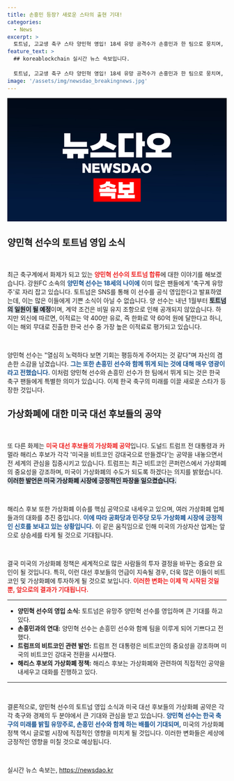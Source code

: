 ```yaml
---
title: 손흥민 등장? 새로운 스타의 출현 기대!
categories:
  - News
excerpt: >
  토트넘, 고교생 축구 스타 양민혁 영입! 18세 유망 공격수가 손흥민과 한 팀으로 뭉치며, 이적료 60억 원으로 한국 축구의 새로운 희망이 됩니다. 양민혁 선수는 열심히 노력하겠다며 기대감을 드러냈습니다.
feature_text: >
  ## koreablockchain 실시간 뉴스 속보입니다.

  토트넘, 고교생 축구 스타 양민혁 영입! 18세 유망 공격수가 손흥민과 한 팀으로 뭉치며, 이적료 60억 원으로 한국 축구의 새로운 희망이 됩니다. 양민혁 선수는 열심히 노력하겠다며 기대감을 드러냈습니다.
image: '/assets/img/newsdao_breakingnews.jpg'
---
```


<p><img src="/assets/img/newsdao_breakingnews.jpg" alt="koreablockchain 속보" /></p>

<h2 data-ke-size="size26">양민혁 선수의 토트넘 영입 소식</h2>

<p data-ke-size="size16">&nbsp;</p>

<p data-ke-size="size16">최근 축구계에서 화제가 되고 있는 <b><span style="color: #ee2323;">양민혁 선수의 토트넘 합류</span></b>에 대한 이야기를 해보겠습니다. 강원FC 소속의 <b><span style="color: #1a5490;">양민혁 선수는 18세의 나이에</span></b> 이미 많은 팬들에게 '축구계 유망주'로 자리 잡고 있습니다. 토트넘은 SNS를 통해 이 선수를 공식 영입한다고 발표하였는데, 이는 많은 이들에게 기쁜 소식이 아닐 수 없습니다. 양 선수는 내년 1월부터 <b><span style="background-color: #21538527;">토트넘의 일원이 될 예정</span></b>이며, 계약 조건은 비밀 유지 조항으로 인해 공개되지 않았습니다. 하지만 외신에 따르면, 이적료는 약 400만 유로, 즉 한화로 약 60억 원에 달한다고 하니, 이는 해외 무대로 진출한 한국 선수 중 가장 높은 이적료로 평가되고 있습니다.</p>

<p data-ke-size="size16">&nbsp;</p>

<p data-ke-size="size16">양민혁 선수는 "열심히 노력하다 보면 기회는 평등하게 주어지는 것 같다"며 자신의 겸손한 소감을 남겼습니다. <b><span style="color: #1a5490;">그는 또한 손흥민 선수와 함께 뛰게 되는 것에 대해 매우 영광이라고 전했습니다.</span></b> 이처럼 양민혁 선수와 손흥민 선수가 한 팀에서 뛰게 되는 것은 한국 축구 팬들에게 특별한 의미가 있습니다. 이제 한국 축구의 미래를 이끌 새로운 스타가 등장한 것입니다.</p>

<h2 data-ke-size="size26">가상화폐에 대한 미국 대선 후보들의 공약</h2>

<p data-ke-size="size16">&nbsp;</p>

<p data-ke-size="size16">또 다른 화제는 <b><span style="color: #ee2323;">미국 대선 후보들의 가상화폐 공약</span></b>입니다. 도널드 트럼프 전 대통령과 카멀라 해리스 후보가 각각 '미국을 비트코인 강대국으로 만들겠다'는 공약을 내놓으면서 전 세계의 관심을 집중시키고 있습니다. 트럼프는 최근 비트코인 콘퍼런스에서 가상화폐의 중요성을 강조하며, 미국이 가상화폐의 수도가 되도록 하겠다는 의지를 밝혔습니다. <b><span style="background-color: #21538527;">이러한 발언은 미국 가상화폐 시장에 긍정적인 파장을 일으켰습니다.</span></b></p>

<p data-ke-size="size16">&nbsp;</p>

<p data-ke-size="size16">해리스 후보 또한 가상화폐 이슈를 핵심 공약으로 내세우고 있으며, 여러 가상화폐 업체들과의 대화를 추진 중입니다. <b><span style="color: #1a5490;">이에 따라 공화당과 민주당 모두 가상화폐 시장에 긍정적인 신호를 보내고 있는 상황입니다.</span></b> 이 같은 움직임으로 인해 미국의 가상자산 업계는 앞으로 상승세를 타게 될 것으로 기대됩니다.</p>

<p data-ke-size="size16">&nbsp;</p>

<p data-ke-size="size16">결국 미국의 가상화폐 정책은 세계적으로 많은 사람들의 투자 결정을 바꾸는 중요한 요인이 될 것입니다. 특히, 이런 대선 후보들의 언급이 지속될 경우, 더욱 많은 이들이 비트코인 및 가상화폐에 투자하게 될 것으로 보입니다. <b><span style="color: #ee2323;">이러한 변화는 이제 막 시작된 것일 뿐, 앞으로의 결과가 기대됩니다.</span></b></p>

<hr>

<ul>
  <li><b>양민혁 선수의 영입 소식:</b> 토트넘은 유망주 양민혁 선수를 영입하며 큰 기대를 하고 있다.</li>
  <li><b>손흥민과의 연대:</b> 양민혁 선수는 손흥민 선수와 함께 팀을 이루게 되어 기쁘다고 전했다.</li>
  <li><b>트럼프의 비트코인 관련 발언:</b> 트럼프 전 대통령은 비트코인의 중요성을 강조하며 미국의 비트코인 강대국 전환을 시사했다.</li>
  <li><b>해리스 후보의 가상화폐 정책:</b> 해리스 후보는 가상화폐와 관련하여 직접적인 공약을 내세우고 대화를 진행하고 있다.</li>
</ul>

<hr>

<p data-ke-size="size16">&nbsp;</p>

<p data-ke-size="size16">결론적으로, 양민혁 선수의 토트넘 영입 소식과 미국 대선 후보들의 가상화폐 공약은 각각 축구와 경제의 두 분야에서 큰 기대와 관심을 받고 있습니다. <b><span style="color: #1a5490;">양민혁 선수는 한국 축구의 미래를 밝힐 유망주로, 손흥민 선수와 함께 하는 배틀이 기대되며,</span></b> 미국의 가상화폐 정책 역시 글로벌 시장에 직접적인 영향을 미치게 될 것입니다. 이러한 변화들은 세상에 긍정적인 영향을 미칠 것으로 예상됩니다.</p>

<p data-ke-size="size16">&nbsp;</p>
실시간 뉴스 속보는, <a href="https://newsdao.kr" rel="dofollow">https://newsdao.kr</a>


